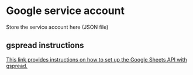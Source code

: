 # Google service account
Store the service account here (JSON file)

## gspread instructions
[This link provides instructions on how to set up the Google Sheets API with gspread.](https://docs.gspread.org/en/latest/oauth2.html)